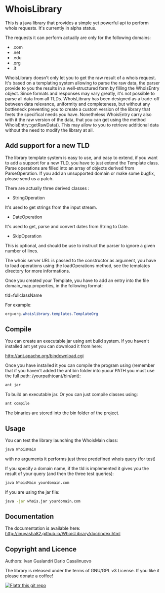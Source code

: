 WhoisLibrary
==================

This is a java library that provides a simple yet powerful api to perform whois requests. It's currently in alpha status.

The requests it can perform actually are only for the following domains: 
* .com
* .net
* .edu
* .org 
* .it

WhoisLibrary doesn't only let you to get the raw result of a whois request. It's based on a templating system allowing to parse the raw data, the parser provide to you the results in a well-structured form by filling the WhoisEntry object. Since formats and responses may vary greatly, it's not possible to parse all data from all TLDs. WhoisLibrary has been designed as a trade-off between data relevance, uniformity and completeness, but without any bottleneck preventing you to create a custom version of the library that feets the specifical needs you have. Nonetheless WhoisEntry carry also with it the raw version of the data, that you can get using the method WhoisEntry::getRawData(). This may allow to you to retrieve additional data without the need to modify the library at all.

Add support for a new TLD
-----------------------

The library template system is easy to use, and easy to extend, if you want to add a support for a new TLD, you have to just extend the Template class. Parse operations are filled into an array of objects derived from ParseOperation. If you add an unsupported domain or make some bugfix, please send us a patch.

There are actually three derived classes :

* StringOperation

It's used to get strings from the input stream.

* DateOperation

It's used to get, parse and convert dates from String to Date.

* SkipOperation

This is optional, and should be use to instruct the parser to ignore a given number of lines.

The whois server URL is passed to the constructor as argument, you have to load operations using the loadOperations method, see the templates directory for more informations.

Once you created your Template, you have to add an entry into the file domain_map.properties, in the following format:

tld=fullclassName

For example:
```Java
org=org.whoislibrary.templates.TemplateOrg
```

Compile
-------------
You can create an executable jar using ant build system. If you haven't installed ant yet you can download it from here: 

http://ant.apache.org/bindownload.cgi

Once you have installed it you can compile the program using (remember that if you haven't added the ant bin folder into yuour PATH you must use the full path: /yourpathtoant/bin/ant): 

```Bash
ant jar
```
To build an executable jar.
Or you can just compile classes using: 

```Bash
ant compile
```

The binaries are stored into the bin folder of the project.

Usage
-----

You can test the library launching the WhoisMain class:

```Bash
java WhoisMain
```

with no arguments it performs just three predefined whois query (for test)

If you specify a domain name, if the tld is implemented it gives you the result of your query (and then the three test queries):

```Bash
java WhoisMain yourdomain.com
```

If you are using the jar file: 
```Bash
java -jar whois.jar yourdomain.com
```

Documentation
-------------
The documentation is available here: http://inuyasha82.github.io/WhoisLibrary/doc/index.html


Copyright and Licence
---------------------
Authors:  Ivan Gualandri
          Dario Casalinuovo

The library is released under the terms of GNU/GPL v3 License. If you like it please donate a coffee!

[![Flattr this git repo](http://api.flattr.com/button/flattr-badge-large.png)](https://flattr.com/submit/auto?user_id=italialinux&url=https://github.com/inuyasha82/WhoisLibrary&title=WhoisLibrary&language=&tags=github&category=software)
